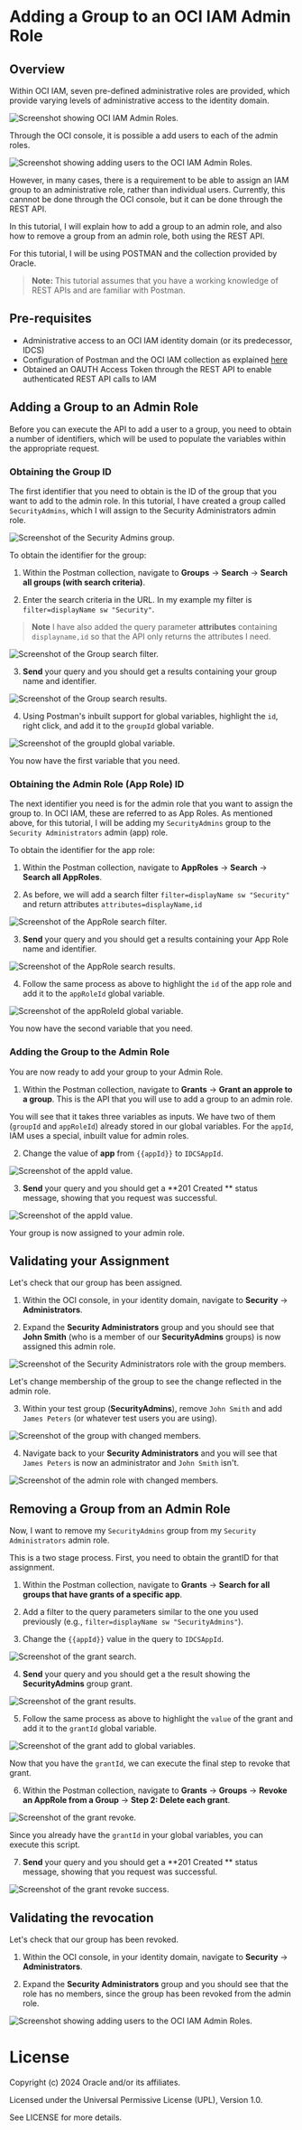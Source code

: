 # Adding a Group to an OCI IAM Admin Role

## Overview

Within OCI IAM, seven pre-defined administrative roles are provided, which provide varying levels of administrative access to the identity domain.

![Screenshot showing OCI IAM Admin Roles.](images/iam-admin-roles-summary.png "Screenshot showing OCI IAM Admin Roles.")

Through the OCI console, it is possible a add users to each of the admin roles.

![Screenshot showing adding users to the OCI IAM Admin Roles.](images/iam-admin-roles-adding-summary.png "Screenshot showing adding users to the OCI IAM Admin Roles.")

However, in many cases, there is a requirement to be able to assign an IAM group to an administrative role, rather than individual users. Currently, this cannnot be done through the OCI console, but it can be done through the REST API.

In this tutorial, I will explain how to add a group to an admin role, and also how to remove a group from an admin role, both using the REST API.

For this tutorial, I will be using POSTMAN and the collection provided by Oracle. 

> **Note:** This tutorial assumes that you have a working knowledge of REST APIs and are familiar with Postman.

## Pre-requisites

- Administrative access to an OCI IAM identity domain (or its predecessor, IDCS)
- Configuration of Postman and the OCI IAM collection as explained [here](https://www.oracle.com/webfolder/technetwork/tutorials/obe/cloud/idcs/idcs_rest_postman_obe/rest_postman.html)
- Obtained an OAUTH Access Token through the REST API to enable authenticated REST API calls to IAM

## Adding a Group to an Admin Role

Before you can execute the API to add a user to a group, you need to obtain a number of identifiers, which will be used to populate the variables within the appropriate request.

### Obtaining the Group ID

The first identifier that you need to obtain is the ID of the group that you want to add to the admin role. In this tutorial, I have created a group called `SecurityAdmins`, which I will assign to the Security Administrators admin role.

![Screenshot of the Security Admins group.](images/iam-securityadmins-users.png "Screenshot of the Security Admins group.")

To obtain the identifier for the group:

1. Within the Postman collection, navigate to **Groups** -> **Search** -> **Search all groups (with search criteria)**.

2. Enter the search criteria in the URL. In my example my filter is `filter=displayName sw "Security"`.

> **Note** I have also added the query parameter **attributes** containing `displayname,id` so that the API only returns the attributes I need.

![Screenshot of the Group search filter.](images/postman-group-search-filter.png "Screenshot of the Group search filter.")

3. **Send** your query and you should get a results containing your group name and identifier.

![Screenshot of the Group search results.](images/postman-group-search-results.png "Screenshot of the Group search results.")

4. Using Postman's inbuilt support for global variables, highlight the `id`, right click, and add it to the `groupId` global variable.

![Screenshot of the groupId global variable.](images/postman-group-id-add-to-global.png "Screenshot of the groupId global variable.")

You now have the first variable that you need.

### Obtaining the Admin Role (App Role) ID

The next identifier you need is for the admin role that you want to assign the group to. In OCI IAM, these are referred to as App Roles. As mentioned above, for this tutorial, I will be adding my `SecurityAdmins` group to the `Security Administrators` admin (app) role.

To obtain the identifier for the app role:

1. Within the Postman collection, navigate to **AppRoles** -> **Search** -> **Search all AppRoles**.

2. As before, we will add a search filter `filter=displayName sw "Security"` and return attributes `attributes=displayName,id`

![Screenshot of the AppRole search filter.](images/postman-approle-search-filter.png "Screenshot of the AppRole search filter.")

3. **Send** your query and you should get a results containing your App Role name and identifier.

![Screenshot of the AppRole search results.](images/postman-approle-search-results.png "Screenshot of the AppRole search results.")

4. Follow the same process as above to highlight the `id` of the app role and add it to the `appRoleId` global variable.

![Screenshot of the appRoleId global variable.](images/postman-approle-id-add-to-global.png "Screenshot of the appRoleId global variable.")

You now have the second variable that you need.

### Adding the Group to the Admin Role

You are now ready to add your group to your Admin Role.
 
1. Within the Postman collection, navigate to **Grants** -> **Grant an approle to a group**. This is the API that you will use to add a group to an admin role.

You will see that it takes three variables as inputs. We have two of them (`groupId` and `appRoleId`) already stored in our global variables. For the `appId`, IAM uses a special, inbuilt value for admin roles.

2. Change the value of **app** from `{{appId}}` to `IDCSAppId`.

![Screenshot of the appId value.](images/postman-grant-send.png "Screenshot of the appId value.")

3. **Send** your query and you should get a **201 Created ** status message, showing that you request was successful.

![Screenshot of the appId value.](images/postman-grant-201.png "Screenshot of the appId value.")

Your group is now assigned to your admin role.

## Validating your Assignment

Let's check that our group has been assigned.

1. Within the OCI console, in your identity domain, navigate to **Security** -> **Administrators**.

2. Expand the **Security Administrators** group and you should see that **John Smith** (who is a member of our **SecurityAdmins** groups) is now assigned this admin role.

![Screenshot of the Security Administrators role with the group members.](images/iam-admin-role-group-added-members.png "Screenshot of the Security Administrators role with the group members.")

Let's change membership of the group to see the change reflected in the admin role.

3. Within your test group (**SecurityAdmins**), remove `John Smith` and add `James Peters` (or whatever test users you are using).

![Screenshot of the group with changed members.](images/iam-group-change.png "Screenshot of the group with changed members.")

4. Navigate back to your **Security Administrators** and you will see that `James Peters` is now an administrator and `John Smith` isn't.

![Screenshot of the admin role with changed members.](images/iam-securityadmin-role-change.png "Screenshot of the admin role with changed members.")

## Removing a Group from an Admin Role

Now, I want to remove my `SecurityAdmins` group from my `Security Administrators` admin role.

This is a two stage process. First, you need to obtain the grantID for that assignment.

1. Within the Postman collection, navigate to **Grants** -> **Search for all groups that have grants of a specific app**.

2. Add a filter to the query parameters similar to the one you used previously (e.g., `filter=displayName sw "SecurityAdmins"`).

3. Change the `{{appId}}` value in the query to `IDCSAppId`.

![Screenshot of the grant search.](images/postman-grants-search-filter.png "Screenshot of the grant search.")

4. **Send** your query and you should get a the result showing the **SecurityAdmins** group grant.

![Screenshot of the grant results.](images/postman-grants-search-results.png "Screenshot of the grant results.")

5. Follow the same process as above to highlight the `value` of the grant and add it to the `grantId` global variable.

![Screenshot of the grant add to global variables.](images/postman-grant-id-add-to-global.png "Screenshot of the grant add to global variables.")

Now that you have the `grantId`, we can execute the final step to revoke that grant.

6. Within the Postman collection, navigate to **Grants** -> **Groups** -> **Revoke an AppRole from a Group** -> **Step 2: Delete each grant**.

![Screenshot of the grant revoke.](images/postman-delete-grant-query.png "Screenshot of the grant revoke.")

Since you already have the `grantId` in your global variables, you can execute this script.

7. **Send** your query and you should get a **201 Created ** status message, showing that you request was successful. 

![Screenshot of the grant revoke success.](images/postman-delete-grant-success.png "Screenshot of the grant revoke success.")

## Validating the revocation

Let's check that our group has been revoked.

1. Within the OCI console, in your identity domain, navigate to **Security** -> **Administrators**.

2. Expand the **Security Administrators** group and you should see that the role has no members, since the group has been revoked from the admin role.

![Screenshot showing adding users to the OCI IAM Admin Roles.](images/iam-admin-roles-adding-summary.png "Screenshot showing adding users to the OCI IAM Admin Roles.")

# License

Copyright (c) 2024 Oracle and/or its affiliates.

Licensed under the Universal Permissive License (UPL), Version 1.0.

See LICENSE for more details.